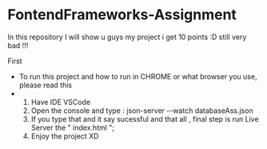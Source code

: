 # FontendFrameworks-Assignment
In this repository I will show u guys my project i get 10 points :D still very bad !!!

First
- To run this project and how to run in CHROME or what browser you use, please read this
- 1. Have IDE VSCode
  2. Open the console and type : json-server --watch databaseAss.json
  3. If you type that and it say sucessful and that all , final step is run Live Server the " index.html ";
  4. Enjoy the project XD

